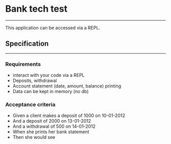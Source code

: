 # Bank tech test
-----
This application can be accessed via a REPL.

## Specification
-----
### Requirements
* interact with your code via a REPL
* Deposits, withdrawal
* Account statement (date, amount, balance) printing
* Data can be kept in memory (no db)

### Acceptance criteria

* Given a client makes a deposit of 1000 on 10-01-2012
* And a deposit of 2000 on 13-01-2012
* And a withdrawal of 500 on 14-01-2012
* When she prints her bank statement
* Then she would see
